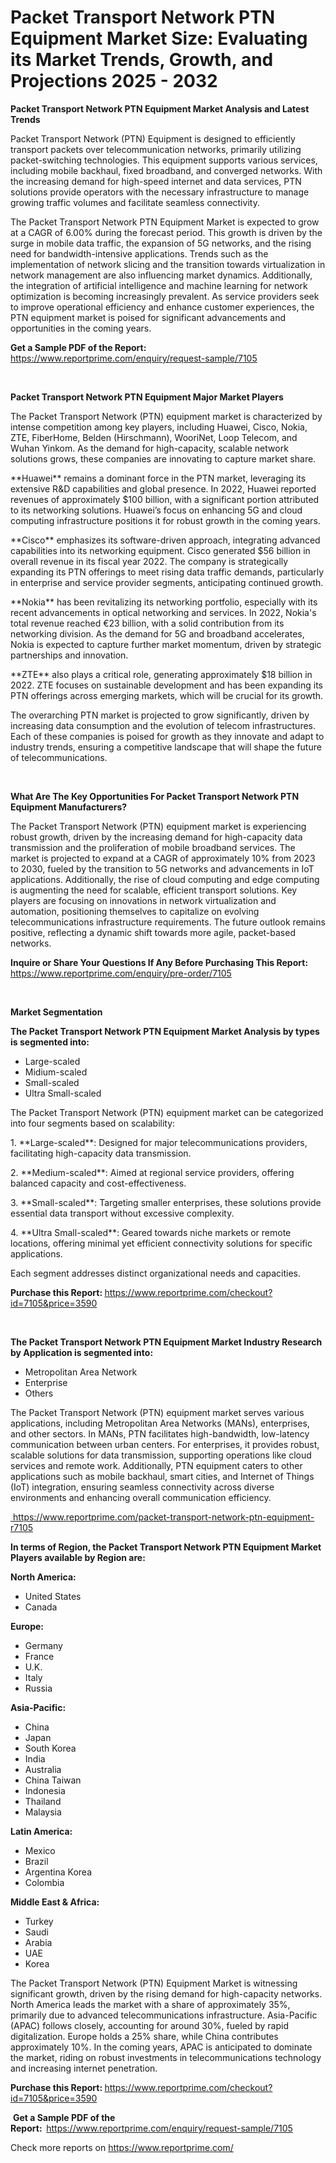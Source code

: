 <p><h1>Packet Transport Network PTN Equipment Market Size: Evaluating its Market Trends, Growth, and Projections 2025 - 2032</h1></p><p><strong>Packet Transport Network PTN Equipment Market Analysis and Latest Trends</strong></p>
<p><p>Packet Transport Network (PTN) Equipment is designed to efficiently transport packets over telecommunication networks, primarily utilizing packet-switching technologies. This equipment supports various services, including mobile backhaul, fixed broadband, and converged networks. With the increasing demand for high-speed internet and data services, PTN solutions provide operators with the necessary infrastructure to manage growing traffic volumes and facilitate seamless connectivity.</p><p>The Packet Transport Network PTN Equipment Market is expected to grow at a CAGR of 6.00% during the forecast period. This growth is driven by the surge in mobile data traffic, the expansion of 5G networks, and the rising need for bandwidth-intensive applications. Trends such as the implementation of network slicing and the transition towards virtualization in network management are also influencing market dynamics. Additionally, the integration of artificial intelligence and machine learning for network optimization is becoming increasingly prevalent. As service providers seek to improve operational efficiency and enhance customer experiences, the PTN equipment market is poised for significant advancements and opportunities in the coming years.</p></p>
<p><strong>Get a Sample PDF of the Report:&nbsp;</strong> <a href="https://www.reportprime.com/enquiry/request-sample/7105?utm_campaign=3545&utm_medium=2&utm_source=Github&utm_content=ia&utm_term=19032025&utm_id=packet-transport-network-ptn-equipment">https://www.reportprime.com/enquiry/request-sample/7105</a></p>
<p>&nbsp;</p>
<p><strong>Packet Transport Network PTN Equipment Major Market Players</strong></p>
<p><p>The Packet Transport Network (PTN) equipment market is characterized by intense competition among key players, including Huawei, Cisco, Nokia, ZTE, FiberHome, Belden (Hirschmann), WooriNet, Loop Telecom, and Wuhan Yinkom. As the demand for high-capacity, scalable network solutions grows, these companies are innovating to capture market share.</p><p>**Huawei** remains a dominant force in the PTN market, leveraging its extensive R&D capabilities and global presence. In 2022, Huawei reported revenues of approximately $100 billion, with a significant portion attributed to its networking solutions. Huawei’s focus on enhancing 5G and cloud computing infrastructure positions it for robust growth in the coming years.</p><p>**Cisco** emphasizes its software-driven approach, integrating advanced capabilities into its networking equipment. Cisco generated $56 billion in overall revenue in its fiscal year 2022. The company is strategically expanding its PTN offerings to meet rising data traffic demands, particularly in enterprise and service provider segments, anticipating continued growth.</p><p>**Nokia** has been revitalizing its networking portfolio, especially with its recent advancements in optical networking and services. In 2022, Nokia's total revenue reached €23 billion, with a solid contribution from its networking division. As the demand for 5G and broadband accelerates, Nokia is expected to capture further market momentum, driven by strategic partnerships and innovation.</p><p>**ZTE** also plays a critical role, generating approximately $18 billion in 2022. ZTE focuses on sustainable development and has been expanding its PTN offerings across emerging markets, which will be crucial for its growth.</p><p>The overarching PTN market is projected to grow significantly, driven by increasing data consumption and the evolution of telecom infrastructures. Each of these companies is poised for growth as they innovate and adapt to industry trends, ensuring a competitive landscape that will shape the future of telecommunications.</p></p>
<p>&nbsp;</p>
<p><strong>What Are The Key Opportunities For Packet Transport Network PTN Equipment Manufacturers?</strong></p>
<p><p>The Packet Transport Network (PTN) equipment market is experiencing robust growth, driven by the increasing demand for high-capacity data transmission and the proliferation of mobile broadband services. The market is projected to expand at a CAGR of approximately 10% from 2023 to 2030, fueled by the transition to 5G networks and advancements in IoT applications. Additionally, the rise of cloud computing and edge computing is augmenting the need for scalable, efficient transport solutions. Key players are focusing on innovations in network virtualization and automation, positioning themselves to capitalize on evolving telecommunications infrastructure requirements. The future outlook remains positive, reflecting a dynamic shift towards more agile, packet-based networks.</p></p>
<p><strong>Inquire or Share Your Questions If Any Before Purchasing This Report:</strong> <a href="https://www.reportprime.com/enquiry/pre-order/7105?utm_campaign=3545&utm_medium=2&utm_source=Github&utm_content=ia&utm_term=19032025&utm_id=packet-transport-network-ptn-equipment">https://www.reportprime.com/enquiry/pre-order/7105</a></p>
<p>&nbsp;</p>
<p><strong>Market Segmentation</strong></p>
<p><strong>The Packet Transport Network PTN Equipment Market Analysis by types is segmented into:</strong></p>
<p><ul><li>Large-scaled</li><li>Midium-scaled</li><li>Small-scaled</li><li>Ultra Small-scaled</li></ul></p>
<p><p>The Packet Transport Network (PTN) equipment market can be categorized into four segments based on scalability: </p><p>1. **Large-scaled**: Designed for major telecommunications providers, facilitating high-capacity data transmission.</p><p>2. **Medium-scaled**: Aimed at regional service providers, offering balanced capacity and cost-effectiveness.</p><p>3. **Small-scaled**: Targeting smaller enterprises, these solutions provide essential data transport without excessive complexity.</p><p>4. **Ultra Small-scaled**: Geared towards niche markets or remote locations, offering minimal yet efficient connectivity solutions for specific applications. </p><p>Each segment addresses distinct organizational needs and capacities.</p></p>
<p><strong>Purchase this Report:&nbsp;</strong><a href="https://www.reportprime.com/checkout?id=7105&price=3590&utm_campaign=3545&utm_medium=2&utm_source=Github&utm_content=ia&utm_term=19032025&utm_id=packet-transport-network-ptn-equipment">https://www.reportprime.com/checkout?id=7105&price=3590</a></p>
<p>&nbsp;</p>
<p><strong>The Packet Transport Network PTN Equipment Market Industry Research by Application is segmented into:</strong></p>
<p><ul><li>Metropolitan Area Network</li><li>Enterprise</li><li>Others</li></ul></p>
<p><p>The Packet Transport Network (PTN) equipment market serves various applications, including Metropolitan Area Networks (MANs), enterprises, and other sectors. In MANs, PTN facilitates high-bandwidth, low-latency communication between urban centers. For enterprises, it provides robust, scalable solutions for data transmission, supporting operations like cloud services and remote work. Additionally, PTN equipment caters to other applications such as mobile backhaul, smart cities, and Internet of Things (IoT) integration, ensuring seamless connectivity across diverse environments and enhancing overall communication efficiency.</p></p>
<p><a href="https://www.reportprime.com/packet-transport-network-ptn-equipment-r7105?utm_campaign=3545&utm_medium=2&utm_source=Github&utm_content=ia&utm_term=19032025&utm_id=packet-transport-network-ptn-equipment">&nbsp;https://www.reportprime.com/packet-transport-network-ptn-equipment-r7105</a></p>
<p><strong>In terms of Region, the Packet Transport Network PTN Equipment Market Players available by Region are:</strong></p>
<p>
    <p> <strong> North America: </strong>
        <ul>
            <li>United States</li>
            <li>Canada</li>
        </ul>
        </p> 
    <p> <strong> Europe: </strong>
        <ul>
            <li>Germany</li>
            <li>France</li>
            <li>U.K.</li>
            <li>Italy</li>
            <li>Russia</li>
        </ul>
        </p> 
    <p> <strong> Asia-Pacific: </strong>
        <ul>
            <li>China</li>
            <li>Japan</li>
            <li>South Korea</li>
            <li>India</li>
            <li>Australia</li>
            <li>China Taiwan</li>
            <li>Indonesia</li>
            <li>Thailand</li>
            <li>Malaysia</li>
        </ul>
        </p> 
    <p> <strong> Latin America: </strong>
        <ul>
            <li>Mexico</li>
            <li>Brazil</li>
            <li>Argentina Korea</li>
            <li>Colombia</li>
        </ul>
        </p> 
    <p> <strong> Middle East & Africa: </strong>
        <ul>
            <li>Turkey</li>
            <li>Saudi</li>
            <li>Arabia</li>
            <li>UAE</li>
            <li>Korea</li>
        </ul>
    </p>
    </p>
<p><p>The Packet Transport Network (PTN) Equipment Market is witnessing significant growth, driven by the rising demand for high-capacity networks. North America leads the market with a share of approximately 35%, primarily due to advanced telecommunications infrastructure. Asia-Pacific (APAC) follows closely, accounting for around 30%, fueled by rapid digitalization. Europe holds a 25% share, while China contributes approximately 10%. In the coming years, APAC is anticipated to dominate the market, riding on robust investments in telecommunications technology and increasing internet penetration.</p></p>
<p><strong>Purchase this Report: </strong><a href="https://www.reportprime.com/checkout?id=7105&price=3590&utm_campaign=3545&utm_medium=2&utm_source=Github&utm_content=ia&utm_term=19032025&utm_id=packet-transport-network-ptn-equipment">https://www.reportprime.com/checkout?id=7105&price=3590</a></p>
<p>&nbsp;<strong>Get a Sample PDF of the Report:&nbsp;&nbsp;</strong><a href="https://www.reportprime.com/enquiry/request-sample/7105?utm_campaign=3545&utm_medium=2&utm_source=Github&utm_content=ia&utm_term=19032025&utm_id=packet-transport-network-ptn-equipment">https://www.reportprime.com/enquiry/request-sample/7105</a></p>
<p><strong></strong></p>
<p>Check more reports on <a href="https://www.reportprime.com/?utm_campaign=3545&utm_medium=2&utm_source=Github&utm_content=ia&utm_term=19032025&utm_id=packet-transport-network-ptn-equipment">https://www.reportprime.com/</a></p>